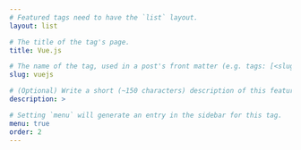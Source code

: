 ```yaml
---
# Featured tags need to have the `list` layout.
layout: list

# The title of the tag's page.
title: Vue.js

# The name of the tag, used in a post's front matter (e.g. tags: [<slug>]).
slug: vuejs

# (Optional) Write a short (~150 characters) description of this featured tag.
description: >

# Setting `menu` will generate an entry in the sidebar for this tag.
menu: true
order: 2
---
```

